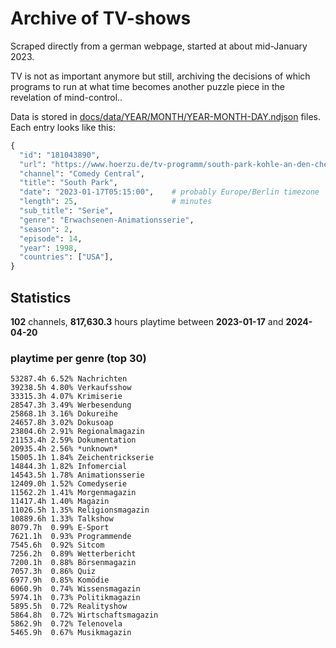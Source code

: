 # Archive of TV-shows

Scraped directly from a german webpage, started at about mid-January 2023.

TV is not as important anymore but still, archiving the decisions of which programs to run at what time
becomes another puzzle piece in the revelation of mind-control.. 

Data is stored in [docs/data/YEAR/MONTH/YEAR-MONTH-DAY.ndjson](docs/data/) files. 
Each entry looks like this:

```python
{
  "id": "181043890", 
  "url": "https://www.hoerzu.de/tv-programm/south-park-kohle-an-den-chefkoch/bid_181043890/", 
  "channel": "Comedy Central", 
  "title": "South Park", 
  "date": "2023-01-17T05:15:00",    # probably Europe/Berlin timezone 
  "length": 25,                     # minutes 
  "sub_title": "Serie", 
  "genre": "Erwachsenen-Animationsserie", 
  "season": 2, 
  "episode": 14, 
  "year": 1998, 
  "countries": ["USA"],
}
```

## Statistics

**102** channels, **817,630.3** hours playtime between **2023-01-17** and **2024-04-20**


### playtime per genre (top 30)

    53287.4h 6.52% Nachrichten
    39238.5h 4.80% Verkaufsshow
    33315.3h 4.07% Krimiserie
    28547.3h 3.49% Werbesendung
    25868.1h 3.16% Dokureihe
    24657.8h 3.02% Dokusoap
    23804.6h 2.91% Regionalmagazin
    21153.4h 2.59% Dokumentation
    20935.4h 2.56% *unknown*
    15005.1h 1.84% Zeichentrickserie
    14844.3h 1.82% Infomercial
    14543.5h 1.78% Animationsserie
    12409.0h 1.52% Comedyserie
    11562.2h 1.41% Morgenmagazin
    11417.4h 1.40% Magazin
    11026.5h 1.35% Religionsmagazin
    10889.6h 1.33% Talkshow
    8079.7h  0.99% E-Sport
    7621.1h  0.93% Programmende
    7545.6h  0.92% Sitcom
    7256.2h  0.89% Wetterbericht
    7200.1h  0.88% Börsenmagazin
    7057.3h  0.86% Quiz
    6977.9h  0.85% Komödie
    6060.9h  0.74% Wissensmagazin
    5974.1h  0.73% Politikmagazin
    5895.5h  0.72% Realityshow
    5864.8h  0.72% Wirtschaftsmagazin
    5862.9h  0.72% Telenovela
    5465.9h  0.67% Musikmagazin
